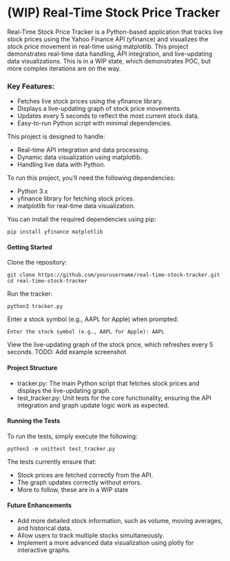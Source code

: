 # (WIP) Real-Time Stock Price Tracker

Real-Time Stock Price Tracker is a Python-based application that tracks live stock prices using the Yahoo Finance API (yfinance) and visualizes the stock price movement in real-time using matplotlib. 
This project demonstrates real-time data handling, API integration, and live-updating data visualizations. This is in a WIP state, which
demonstrates POC, but more complex iterations are on the way.

### Key Features:
- Fetches live stock prices using the yfinance library.
- Displays a live-updating graph of stock price movements.
- Updates every 5 seconds to reflect the most current stock data.
- Easy-to-run Python script with minimal dependencies.

This project is designed to handle:

- Real-time API integration and data processing.
- Dynamic data visualization using matplotlib.
- Handling live data with Python.

To run this project, you’ll need the following dependencies:

- Python 3.x
- yfinance library for fetching stock prices.
- matplotlib for real-time data visualization.

You can install the required dependencies using pip:
```
pip install yfinance matplotlib
```

#### Getting Started
Clone the repository:
```
git clone https://github.com/yourusername/real-time-stock-tracker.git
cd real-time-stock-tracker
```

Run the tracker:
```
python3 tracker.py
```

Enter a stock symbol (e.g., AAPL for Apple) when prompted:
```
Enter the stock symbol (e.g., AAPL for Apple): AAPL
```

View the live-updating graph of the stock price, which refreshes every 5 seconds.
TODO: Add example screenshot


#### Project Structure
- tracker.py: The main Python script that fetches stock prices and displays the live-updating graph.
- test_tracker.py: Unit tests for the core functionality, ensuring the API integration and graph update logic work as expected.

#### Running the Tests
To run the tests, simply execute the following:
```
python3 -m unittest test_tracker.py
```
The tests currently ensure that:

- Stock prices are fetched correctly from the API.
- The graph updates correctly without errors.
- More to follow, these are in a WIP state

#### Future Enhancements
- Add more detailed stock information, such as volume, moving averages, and historical data.
- Allow users to track multiple stocks simultaneously.
- Implement a more advanced data visualization using plotly for interactive graphs.
